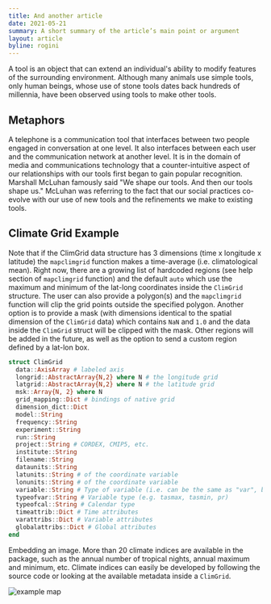 ```yaml
---
title: And another article
date: 2021-05-21
summary: A short summary of the article’s main point or argument
layout: article
byline: rogini
---
```


A tool is an object that can extend an individual's ability to modify features of the surrounding environment. Although many animals use simple tools, only human beings, whose use of stone tools dates back hundreds of millennia, have been observed using tools to make other tools.

## Metaphors

A telephone is a communication tool that interfaces between two people engaged in conversation at one level. It also interfaces between each user and the communication network at another level. It is in the domain of media and communications technology that a counter-intuitive aspect of our relationships with our tools first began to gain popular recognition. Marshall McLuhan famously said "We shape our tools. And then our tools shape us." McLuhan was referring to the fact that our social practices co-evolve with our use of new tools and the refinements we make to existing tools.

## Climate Grid Example

Note that if the ClimGrid data structure has 3 dimensions (time x longitude x latitude) the `mapclimgrid` function makes a time-average (i.e. climatological mean). Right now, there are a growing list of hardcoded regions (see help section of `mapclimgrid` function) and the default `auto` which use the maximum and minimum of the lat-long coordinates inside the `ClimGrid` structure. The user can also provide a polygon(s) and the `mapclimgrid` function will clip the grid points outside the specified polygon. Another option is to provide a mask (with dimensions identical to the spatial dimension of the `ClimGrid` data) which contains `NaN` and `1.0` and the data inside the `ClimGrid` struct will be clipped with the mask. Other regions will be added in the future, as well as the option to send a custom region defined by a lat-lon box.

```julia
struct ClimGrid
  data::AxisArray # labeled axis
  longrid::AbstractArray{N,2} where N # the longitude grid
  latgrid::AbstractArray{N,2} where N # the latitude grid
  msk::Array{N, 2} where N
  grid_mapping::Dict # bindings of native grid
  dimension_dict::Dict
  model::String
  frequency::String
  experiment::String
  run::String
  project::String # CORDEX, CMIP5, etc.
  institute::String
  filename::String
  dataunits::String
  latunits::String # of the coordinate variable
  lonunits::String # of the coordinate variable
  variable::String # Type of variable (i.e. can be the same as "var", but it is changed when calculating indices)
  typeofvar::String # Variable type (e.g. tasmax, tasmin, pr)
  typeofcal::String # Calendar type
  timeattrib::Dict # Time attributes
  varattribs::Dict # Variable attributes
  globalattribs::Dict # Global attributes
end
```

Embedding an image. More than 20 climate indices are available in the package, such as the annual number of tropical nights, annual maximum and minimum, etc. Climate indices can easily be developed by following the source code or looking at the available metadata inside a `ClimGrid`.

![example map](/images/example-map.png)
